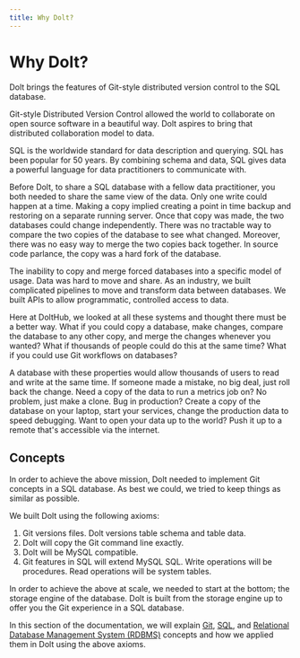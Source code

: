 ```yaml
---
title: Why Dolt?
---
```


# Why Dolt?

Dolt brings the features of Git-style distributed version control to the SQL database.

Git-style Distributed Version Control allowed the world to collaborate on open source software in a beautiful way. Dolt aspires to bring that distributed collaboration model to data.

SQL is the worldwide standard for data description and querying. SQL has been popular for 50 years. By combining schema and data, SQL gives data a powerful language for data practitioners to communicate with. 

Before Dolt, to share a SQL database with a fellow data practitioner, you both needed to share the same view of the data. Only one write could happen at a time. Making a copy implied creating a point in time backup and restoring on a separate running server. Once that copy was made, the two databases could change independently. There was no tractable way to compare the two copies of the database to see what changed. Moreover, there was no easy way to merge the two copies back together. In source code parlance, the copy was a hard fork of the database.

The inability to copy and merge forced databases into a specific model of usage. Data was hard to move and share. As an industry, we built complicated pipelines to move and transform data between databases. We built APIs to allow programmatic, controlled access to data. 

Here at DoltHub, we looked at all these systems and thought there must be a better way. What if you could copy a database, make changes, compare the database to any other copy, and merge the changes whenever you wanted? What if thousands of people could do this at the same time? What if you could use Git workflows on databases? 

A database with these properties would allow thousands of users to read and write at the same time. If someone made a mistake, no big deal, just roll back the change. Need a copy of the data to run a metrics job on? No problem, just make a clone. Bug in production? Create a copy of the database on your laptop, start your services, change the production data to speed debugging. Want to open your data up to the world? Push it up to a remote that's accessible via the internet.

## Concepts

In order to achieve the above mission, Dolt needed to implement Git concepts in a SQL database. As best we could, we tried to keep things as similar as possible.

We built Dolt using the following axioms:

1. Git versions files. Dolt versions table schema and table data.
2. Dolt will copy the Git command line exactly.
3. Dolt will be MySQL compatible.
4. Git features in SQL will extend MySQL SQL. Write operations will be procedures. Read operations will be system tables.

In order to achieve the above at scale, we needed to start at the bottom; the storage engine of the database. Dolt is built from the storage engine up to offer you the Git experience in a SQL database.  

In this section of the documentation, we will explain [Git](./dolt/git/README.md), [SQL](./dolt/sql/README.md), and [Relational Database Management System (RDBMS)](./dolt/rdbms/README.md) concepts and how we applied them in Dolt using the above axioms.
